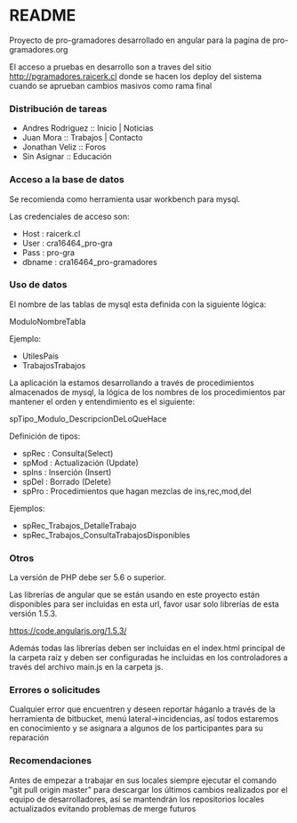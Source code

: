 # README #

Proyecto de pro-gramadores desarrollado en angular para la pagina de pro-gramadores.org

El acceso a pruebas en desarrollo son a traves del sitio http://pgramadores.raicerk.cl donde se hacen los deploy del sistema cuando se aprueban cambios masivos como rama final

### Distribución de tareas ####

* Andres Rodriguez :: Inicio | Noticias
* Juan Mora :: Trabajos | Contacto
* Jonathan Veliz :: Foros
* Sin Asignar :: Educación

### Acceso a la base de datos ###

Se recomienda como herramienta usar workbench para mysql.

Las credenciales de acceso son:

* Host   : raicerk.cl
* User   : cra16464_pro-gra
* Pass   : pro-gra
* dbname : cra16464_pro-gramadores


### Uso de datos ###

El nombre de las tablas de mysql esta definida con la siguiente lógica:

ModuloNombreTabla

Ejemplo:

* UtilesPais
* TrabajosTrabajos


La aplicación la estamos desarrollando a través de procedimientos almacenados de mysql, la lógica de los nombres de los procedimientos par mantener el orden y entendimiento es el siguiente:

spTipo_Modulo_DescripcionDeLoQueHace

Definición de tipos:

* spRec : Consulta(Select)
* spMod : Actualización (Update)
* spIns : Inserción (Insert)
* spDel : Borrado (Delete)
* spPro : Procedimientos que hagan mezclas de ins,rec,mod,del

Ejemplos:

* spRec_Trabajos_DetalleTrabajo
* spRec_Trabajos_ConsultaTrabajosDisponibles


### Otros ###

La versión de PHP debe ser 5.6 o superior.

Las librerías de angular que se están usando en este proyecto están disponibles para ser incluidas en esta url, favor usar solo librerías de esta versión 1.5.3.

https://code.angularjs.org/1.5.3/

Además todas las librerías deben ser incluidas en el index.html principal de la carpeta raíz y deben ser configuradas he incluidas en los controladores a través del archivo main.js en la carpeta js.

### Errores o solicitudes ###

Cualquier error que encuentren y deseen reportar háganlo a través de la herramienta de bitbucket, menú lateral->incidencias, así todos estaremos en conocimiento y se asignara a algunos de los participantes para su reparación


### Recomendaciones ###

Antes de empezar a trabajar en sus locales siempre ejecutar el comando "git pull origin master" para descargar los últimos cambios realizados por el equipo de desarrolladores, así se mantendrán los repositorios locales actualizados evitando problemas de merge futuros